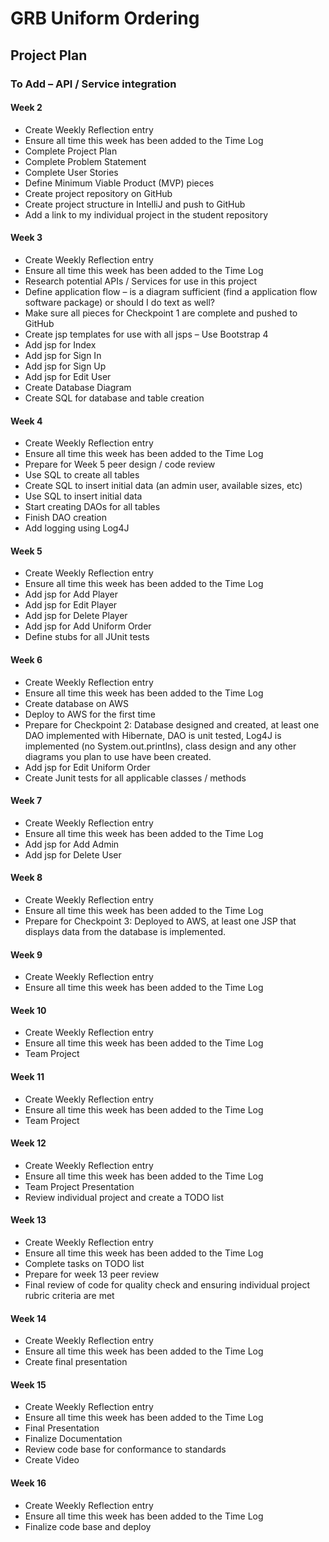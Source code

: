 # GRB Uniform Ordering

## Project Plan

### To Add – API / Service integration

#### Week 2
* Create Weekly Reflection entry
* Ensure all time this week has been added to the Time Log
* Complete Project Plan
* Complete Problem Statement
* Complete User Stories
* Define Minimum Viable Product (MVP) pieces
* Create project repository on GitHub
* Create project structure in IntelliJ and push to GitHub
* Add a link to my individual project in the student repository

#### Week 3
* Create Weekly Reflection entry
* Ensure all time this week has been added to the Time Log
* Research potential APIs / Services for use in this project
* Define application flow – is a diagram sufficient (find a application flow software package) or should I do text as
 well? 
* Make sure all pieces for Checkpoint 1 are complete and pushed to GitHub
* Create jsp templates for use with all jsps – Use Bootstrap 4
* Add jsp for Index
* Add jsp for Sign In
* Add jsp for Sign Up
* Add jsp for Edit User
* Create Database Diagram
* Create SQL for database and table creation

#### Week 4
* Create Weekly Reflection entry
* Ensure all time this week has been added to the Time Log
* Prepare for Week 5 peer design / code review
* Use SQL to create all tables
* Create SQL to insert initial data (an admin user, available sizes, etc)
* Use SQL to insert initial data
* Start creating DAOs for all tables
* Finish DAO creation
* Add logging using Log4J

#### Week 5
* Create Weekly Reflection entry
* Ensure all time this week has been added to the Time Log
* Add jsp for Add Player
* Add jsp for Edit Player
* Add jsp for Delete Player
* Add jsp for Add Uniform Order
* Define stubs for all JUnit tests

#### Week 6
* Create Weekly Reflection entry
* Ensure all time this week has been added to the Time Log
* Create database on AWS
* Deploy to AWS for the first time
* Prepare for Checkpoint 2: Database designed and created, at least one DAO implemented with Hibernate, DAO is unit tested, Log4J is implemented (no System.out.printlns), class design and any other diagrams you plan to use have been created.
* Add jsp for Edit Uniform Order
* Create Junit tests for all applicable classes / methods

#### Week 7
* Create Weekly Reflection entry
* Ensure all time this week has been added to the Time Log
* Add jsp for Add Admin
* Add jsp for Delete User

#### Week 8
* Create Weekly Reflection entry
* Ensure all time this week has been added to the Time Log
* Prepare for Checkpoint 3: Deployed to AWS, at least one JSP that displays data from the database is implemented.

#### Week 9
* Create Weekly Reflection entry
* Ensure all time this week has been added to the Time Log

#### Week 10
* Create Weekly Reflection entry
* Ensure all time this week has been added to the Time Log
* Team Project

#### Week 11
* Create Weekly Reflection entry
* Ensure all time this week has been added to the Time Log
* Team Project

#### Week 12
* Create Weekly Reflection entry
* Ensure all time this week has been added to the Time Log
* Team Project Presentation
* Review individual project and create a TODO list

#### Week 13
* Create Weekly Reflection entry
* Ensure all time this week has been added to the Time Log
* Complete tasks on TODO list
* Prepare for week 13 peer review
* Final review of code for quality check and ensuring individual project rubric criteria are met

#### Week 14
* Create Weekly Reflection entry
* Ensure all time this week has been added to the Time Log
* Create final presentation

#### Week 15
* Create Weekly Reflection entry
* Ensure all time this week has been added to the Time Log
* Final Presentation
* Finalize Documentation
* Review code base for conformance to standards
* Create Video

#### Week 16
* Create Weekly Reflection entry
* Ensure all time this week has been added to the Time Log
* Finalize code base and deploy
